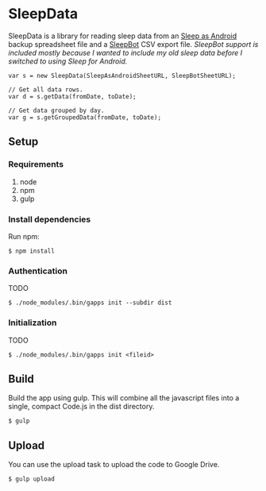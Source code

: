 # SleepData

SleepData is a library for reading sleep data from an [Sleep as
Android](https://play.google.com/store/apps/details?id=com.urbandroid.sleep)
backup spreadsheet file and a
[SleepBot](https://play.google.com/store/apps/details?id=com.lslk.sleepbot) CSV
export file. *SleepBot support is included mostly because I wanted to include
my old sleep data before I switched to using Sleep for Android.*

```
var s = new SleepData(SleepAsAndroidSheetURL, SleepBotSheetURL);

// Get all data rows.
var d = s.getData(fromDate, toDate);

// Get data grouped by day.
var g = s.getGroupedData(fromDate, toDate);
```
## Setup

### Requirements

1. node
1. npm
1. gulp

### Install dependencies

Run npm:

```console
$ npm install
```

### Authentication

TODO

```console
$ ./node_modules/.bin/gapps init --subdir dist
```

### Initialization

TODO

```console
$ ./node_modules/.bin/gapps init <fileid>
```

## Build

Build the app using gulp. This will combine all the javascript
files into a single, compact Code.js in the dist directory.

```console
$ gulp
```

## Upload

You can use the upload task to upload the code to Google Drive.

```console
$ gulp upload
```
